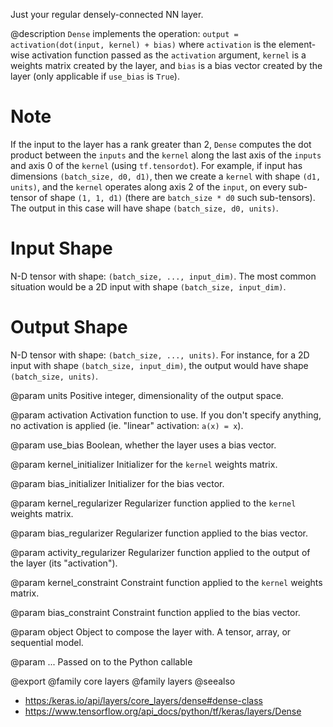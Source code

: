 Just your regular densely-connected NN layer.

@description
`Dense` implements the operation:
`output = activation(dot(input, kernel) + bias)`
where `activation` is the element-wise activation function
passed as the `activation` argument, `kernel` is a weights matrix
created by the layer, and `bias` is a bias vector created by the layer
(only applicable if `use_bias` is `True`).

# Note
If the input to the layer has a rank greater than 2, `Dense`
computes the dot product between the `inputs` and the `kernel` along the
last axis of the `inputs` and axis 0 of the `kernel` (using `tf.tensordot`).
For example, if input has dimensions `(batch_size, d0, d1)`, then we create
a `kernel` with shape `(d1, units)`, and the `kernel` operates along axis 2
of the `input`, on every sub-tensor of shape `(1, 1, d1)` (there are
`batch_size * d0` such sub-tensors). The output in this case will have
shape `(batch_size, d0, units)`.

# Input Shape
N-D tensor with shape: `(batch_size, ..., input_dim)`.
The most common situation would be
a 2D input with shape `(batch_size, input_dim)`.

# Output Shape
N-D tensor with shape: `(batch_size, ..., units)`.
For instance, for a 2D input with shape `(batch_size, input_dim)`,
the output would have shape `(batch_size, units)`.

@param units
Positive integer, dimensionality of the output space.

@param activation
Activation function to use.
If you don't specify anything, no activation is applied
(ie. "linear" activation: `a(x) = x`).

@param use_bias
Boolean, whether the layer uses a bias vector.

@param kernel_initializer
Initializer for the `kernel` weights matrix.

@param bias_initializer
Initializer for the bias vector.

@param kernel_regularizer
Regularizer function applied to
the `kernel` weights matrix.

@param bias_regularizer
Regularizer function applied to the bias vector.

@param activity_regularizer
Regularizer function applied to
the output of the layer (its "activation").

@param kernel_constraint
Constraint function applied to
the `kernel` weights matrix.

@param bias_constraint
Constraint function applied to the bias vector.

@param object
Object to compose the layer with. A tensor, array, or sequential model.

@param ...
Passed on to the Python callable

@export
@family core layers
@family layers
@seealso
+ <https:/keras.io/api/layers/core_layers/dense#dense-class>
+ <https://www.tensorflow.org/api_docs/python/tf/keras/layers/Dense>
